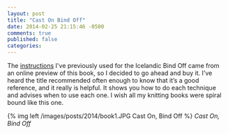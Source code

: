 ```yaml
---
layout: post
title: "Cast On Bind Off"
date: 2014-02-25 21:15:46 -0500
comments: true
published: false
categories: 
---
```


The [instructions](https://www.inkling.com/read/cast-on-bind-off-54-step-by-step-methods-leslie-ann-bestor-1st/stretchy-bind-offs/icelandic-bind-off)
 I've previously  used for the Icelandic Bind Off came from an online preview
of this book, so I decided to go ahead and buy it.  I’ve heard the title 
recommended often enough to know that it’s a good reference, and it really is 
helpful. It shows you how to do each technique and advises when to use each one.
 I wish all my knitting books were spiral bound like this one.

{% img left /images/posts/2014/book1.JPG Cast On, Bind Off %}
*Cast On, Bind Off*
